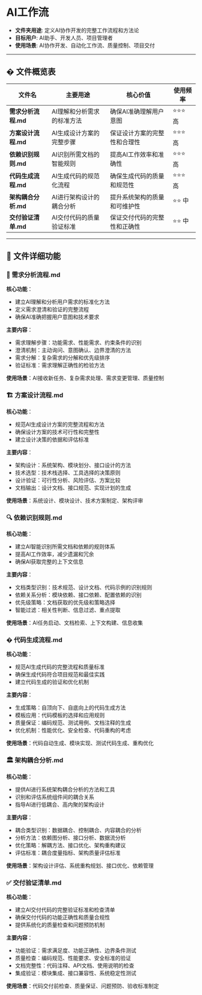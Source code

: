 # AI工作流

- **文件夹用途**: 定义AI协作开发的完整工作流程和方法论
- **目标用户**: AI助手、开发人员、项目管理者
- **使用场景**: AI协作开发、自动化工作流、质量控制、项目交付

---

## � 文件概览表

| 文件名              | 主要用途                   | 核心价值                     | 使用频率 |
| ------------------- | -------------------------- | ---------------------------- | -------- |
| **需求分析流程.md** | AI理解和分析需求的标准方法 | 确保AI准确理解用户意图       | ⭐⭐⭐ 高   |
| **方案设计流程.md** | AI生成设计方案的完整步骤   | 保证设计方案的完整性和合理性 | ⭐⭐⭐ 高   |
| **依赖识别规则.md** | AI识别所需文档的智能规则   | 提高AI工作效率和准确性       | ⭐⭐⭐ 高   |
| **代码生成流程.md** | AI生成代码的规范化流程     | 确保生成代码的质量和规范性   | ⭐⭐⭐ 高   |
| **架构耦合分析.md** | AI进行架构设计的耦合分析   | 提升系统架构的质量和可维护性 | ⭐⭐ 中    |
| **交付验证清单.md** | AI交付代码的质量验证标准   | 保证交付代码的完整性和正确性 | ⭐⭐ 中    |

---

## 📖 文件详细功能

### 🎯 需求分析流程.md
**核心功能**：
- 建立AI理解和分析用户需求的标准化方法
- 定义需求澄清和验证的完整流程
- 确保AI准确把握用户意图和技术要求

**主要内容**：
- 需求理解步骤：功能需求、性能需求、约束条件的识别
- 澄清机制：主动询问、意图确认、边界澄清的方法
- 需求分解：复杂需求的分解和优先级排序
- 验证标准：需求理解正确性的检验方法

**使用场景**：AI接收新任务、复杂需求处理、需求变更管理、质量控制

### 🏗️ 方案设计流程.md
**核心功能**：
- 规范AI生成设计方案的完整流程和方法
- 确保设计方案的技术可行性和完整性
- 建立设计决策的依据和评估标准

**主要内容**：
- 架构设计：系统架构、模块划分、接口设计的方法
- 技术选型：技术栈选择、工具选择的决策原则
- 设计验证：可行性分析、风险评估、方案比较
- 文档输出：设计文档、接口规范、实现计划的生成

**使用场景**：系统设计、模块设计、技术方案制定、架构评审

### 🔍 依赖识别规则.md
**核心功能**：
- 建立AI智能识别所需文档和依赖的规则体系
- 提高AI工作效率，减少遗漏和冗余
- 确保AI获取完整的上下文信息

**主要内容**：
- 文档类型识别：技术规范、设计文档、代码示例的识别规则
- 依赖关系分析：模块依赖、接口依赖、配置依赖的识别
- 优先级策略：文档获取的优先级和策略选择
- 智能过滤：相关性判断、信息过滤、重点提取

**使用场景**：AI任务启动、文档检索、上下文构建、信息收集

### � 代码生成流程.md
**核心功能**：
- 规范AI生成代码的完整流程和质量标准
- 确保生成代码符合项目规范和最佳实践
- 建立代码生成的验证和优化机制

**主要内容**：
- 生成策略：自顶向下、自底向上的代码生成方法
- 模板应用：代码模板的选择和应用规则
- 质量保证：编码规范、测试用例、文档注释的生成
- 优化机制：性能优化、安全检查、代码重构的考虑

**使用场景**：代码自动生成、模块实现、测试代码生成、重构优化

### 🏛️ 架构耦合分析.md
**核心功能**：
- 提供AI进行系统架构耦合分析的方法和工具
- 识别和评估系统组件间的耦合关系
- 指导AI进行低耦合、高内聚的架构设计

**主要内容**：
- 耦合类型识别：数据耦合、控制耦合、内容耦合的分析
- 分析方法：依赖图分析、接口分析、数据流分析
- 优化策略：解耦方法、接口优化、架构重构建议
- 评估标准：耦合度量指标、架构质量评估标准

**使用场景**：架构设计评估、系统重构规划、接口优化、依赖管理

### ✅ 交付验证清单.md
**核心功能**：
- 建立AI交付代码的完整验证标准和检查清单
- 确保交付代码的功能正确性和质量合规性
- 提供系统化的质量检查和问题预防机制

**主要内容**：
- 功能验证：需求满足度、功能正确性、边界条件测试
- 质量检查：编码规范、性能要求、安全标准的验证
- 文档完整性：代码注释、API文档、使用说明的检查
- 集成验证：模块集成、接口兼容性、系统稳定性测试

**使用场景**：代码交付前检查、质量保证、问题预防、验收标准制定
